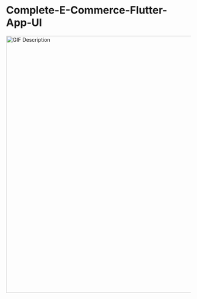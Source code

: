 # Complete-E-Commerce-Flutter-App-UI

<img src="complete_commerce_app/preview/compressed_demo.gif" alt="GIF Description" width="5500" height="700">
